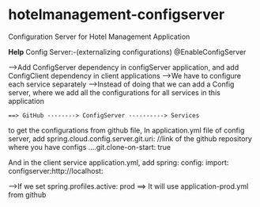 # hotelmanagement-configserver
Configuration Server for Hotel Management Application


**Help**
Config Server:-(externalizing configurations)
@EnableConfigServer

-->Add ConfigServer dependency in configServer application, and add ConfigClient dependency in client applications
-->We have to configure each service separately
-->Instead of doing that we can add a Config server, where we add all the configurations for all services in this application

	==> GitHub --------> ConfigServer ----------> Services
	
to get the configurations from github file, In application.yml file of config server, add
	spring.cloud.config.server.git.uri: //link of the github repository where you have configs
	....git.clone-on-start: true
	
And in the client service application.yml, add
	spring:
		config:
			import: configserver:http://localhost:<configServer portname>
			
-->If we set spring.profiles.active: prod ==> It will use application-prod.yml from github
